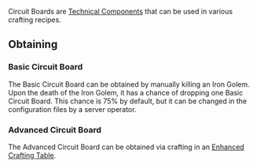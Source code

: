 Circuit Boards are [Technical Components](https://github.com/Slimefun/Slimefun4/wiki/Technical-Components) that can be used in various crafting recipes.

## Obtaining

### Basic Circuit Board

The Basic Circuit Board can be obtained by manually killing an Iron Golem. Upon the death of the Iron Golem, it has a chance of dropping one Basic Circuit Board. This chance is 75% by default, but it can be changed in the configuration files by a server operator.

### Advanced Circuit Board

The Advanced Circuit Board can be obtained via crafting in an [Enhanced Crafting Table](https://github.com/Slimefun/Slimefun4/wiki/Enhanced-Crafting-Table).
